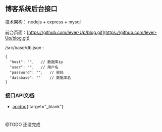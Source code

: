 ## 博客系统后台接口

技术架构： nodejs + express + mysql

前台页面：[https://github.com/lever-Up/blog.git](https://github.com/lever-Up/blog.git)


/src/base/db.json : 
```
{
  "host": "",   // 数据库ip
  "user": "",   // 用户名
  "password": "",   // 密码
  "database": ""    // 数据库名
}
```

### 接口API文档: 

- [apidoc](http://120.77.178.13:8098/apidoc){:target="_blank"}

#
@TODO 还没完成
